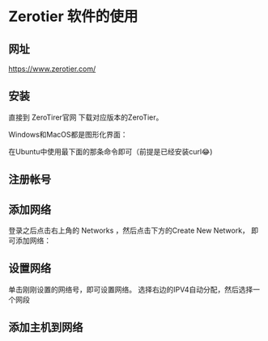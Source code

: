 # Zerotier 软件的使用

## 网址 
https://www.zerotier.com/

## 安装
直接到 ZeroTirer官网 下载对应版本的ZeroTier。

Windows和MacOS都是图形化界面： 

在Ubuntu中使用最下面的那条命令即可（前提是已经安装curl😂)

## 注册帐号

## 添加网络
登录之后点击右上角的 Networks ，然后点击下方的Create New Network， 即可添加网络：

## 设置网络
单击刚刚设置的网络号，即可设置网络。 选择右边的IPV4自动分配，然后选择一个网段

## 添加主机到网络
